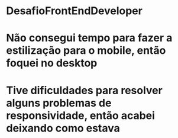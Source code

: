 # DesafioFrontEndDeveloper
# Não consegui tempo para fazer a estilização para o mobile, então foquei no desktop
# Tive dificuldades para resolver alguns problemas de responsividade, então acabei deixando como estava
